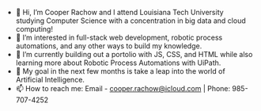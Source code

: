 - 👋 Hi, I’m Cooper Rachow and I attend Louisiana Tech University studying Computer Science with a concentration in big data and cloud computing!
- 👀 I’m interested in full-stack web development, robotic process automations, and any other ways to build my knowledge.
- 🌱 I’m currently building out a portolio with JS, CSS, and HTML while also learning more about Robotic Process Automations with UiPath.
- 🤖 My goal in the next few months is take a leap into the world of Artificial Intelligence.
- 📫 How to reach me: Email - cooper.rachow@icloud.com | Phone: 985-707-4252

